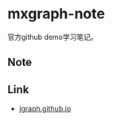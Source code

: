 # mxgraph-note

官方github demo学习笔记。

## Note

## Link
* [jgraph.github.io](https://jgraph.github.io/mxgraph/index.html)